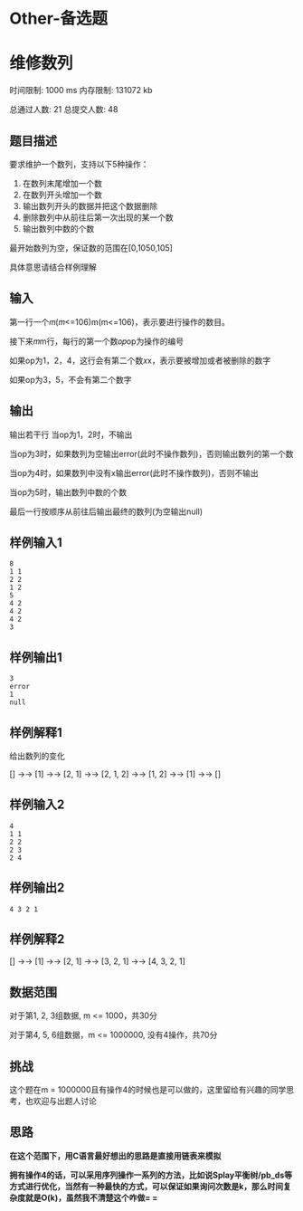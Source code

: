 # Other-备选题

# 维修数列

时间限制: 1000 ms 内存限制: 131072 kb

总通过人数: 21 总提交人数: 48

## 题目描述

要求维护一个数列，支持以下5种操作：

1. 在数列末尾增加一个数
2. 在数列开头增加一个数
3. 输出数列开头的数据并把这个数据删除
4. 删除数列中从前往后第一次出现的某一个数
5. 输出数列中数的个数

最开始数列为空，保证数的范围在[0,1050,105]

具体意思请结合样例理解

## 输入

第一行一个𝑚(𝑚<=106)m(m<=106)，表示要进行操作的数目。

接下来𝑚m行，每行的第一个数𝑜𝑝op为操作的编号

如果op为1，2，4，这行会有第二个数𝑥x，表示要被增加或者被删除的数字

如果op为3，5，不会有第二个数字

## 输出

输出若干行 当op为1，2时，不输出

当op为3时，如果数列为空输出error(此时不操作数列)，否则输出数列的第一个数

当op为4时，如果数列中没有x输出error(此时不操作数列)，否则不输出

当op为5时，输出数列中数的个数

最后一行按顺序从前往后输出最终的数列(为空输出null)

## 样例输入1

```
8
1 1
2 2
1 2
5
4 2
4 2
4 2
3
```

## 样例输出1

```
3
error
1
null
```

## 样例解释1

给出数列的变化

[] →→ [1] →→ [2, 1] →→ [2, 1, 2] →→ [1, 2] →→ [1] →→ []

## 样例输入2

```
4
1 1
2 2
2 3
2 4
```

## 样例输出2

```
4 3 2 1
```

## 样例解释2

[] →→ [1] →→ [2, 1] →→ [3, 2, 1] →→ [4, 3, 2, 1]

## 数据范围

对于第1, 2, 3组数据, m <= 1000，共30分

对于第4, 5, 6组数据，m <= 1000000, 没有4操作，共70分

## 挑战

这个题在m = 1000000且有操作4的时候也是可以做的，这里留给有兴趣的同学思考，也欢迎与出题人讨论

## 思路

**在这个范围下，用C语言最好想出的思路是直接用链表来模拟**

**拥有操作4的话，可以采用序列操作一系列的方法，比如说Splay平衡树/pb_ds等方式进行优化，当然有一种最快的方式，可以保证如果询问次数是k，那么时间复杂度就是O(k)，虽然我不清楚这个咋做= =**